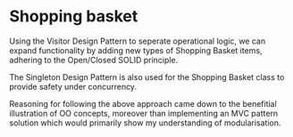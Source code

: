 # Shopping basket

Using the Visitor Design Pattern to seperate operational logic, we can expand functionality by adding new types of Shopping Basket items, adhering to the Open/Closed SOLID principle.

The Singleton Design Pattern is also used for the Shopping Basket class to provide safety under concurrency. 

Reasoning for following the above approach came down to the benefitial illustration of OO concepts, moreover than implementing an MVC pattern solution which would primarily show my understanding of modularisation.
